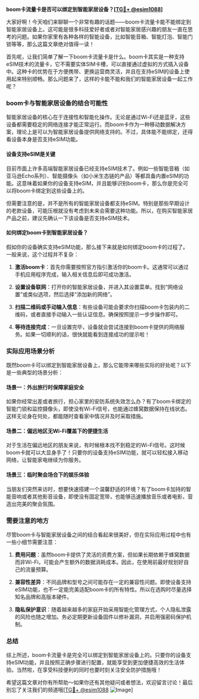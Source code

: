 **boom卡流量卡是否可以绑定到智能家居设备？[[TG💪+ @esim1088](https://t.me/s/esim1088)]**

大家好啊！今天咱们来聊聊一个非常有趣的话题——boom卡流量卡能不能绑定到智能家居设备上。这可能是很多科技爱好者或者对智能家居感兴趣的朋友一直在思考的问题。如果你家里有各种各样的智能设备，比如智能音箱、智能灯泡、智能门锁等等，那么这篇文章绝对值得一读！

首先呢，让我们简单了解一下boom卡流量卡是什么。boom卡其实是一种支持eSIM技术的流量卡，它不需要实体SIM卡槽，可以直接通过虚拟的方式插入设备中。这种卡的优势在于方便携带、更换运营商灵活，并且在支持eSIM的设备上使用起来特别顺畅。那么问题来了，这样的卡能不能和我们的智能家居设备一起工作呢？

### boom卡与智能家居设备的结合可能性

智能家居设备的核心在于连接性和智能化操作。无论是通过Wi-Fi还是蓝牙，这些设备都需要稳定的网络连接才能正常运行。而boom卡作为一种移动数据解决方案，理论上是可以为智能家居设备提供网络支持的。不过，具体能不能绑定，还得看设备本身是否支持eSIM功能。

#### 设备支持eSIM是关键

目前市面上许多高端智能家居设备已经支持eSIM技术了。例如一些智能音箱（如亚马逊Echo系列）、智能摄像头（如小米生态链的产品）等都具备内置eSIM的功能。这意味着如果你的设备支持eSIM，并且能够识别boom卡，那么你是完全可以将boom卡绑定到这些设备上的。

但需要注意的是，并不是所有的智能家居设备都支持eSIM。特别是那些早期设计的老款设备，可能压根就没有考虑到未来会需要这种功能。所以，在购买智能家居产品之前，建议先确认一下该设备是否支持eSIM技术。

#### 如何绑定boom卡到智能家居设备？

假如你的设备确实支持eSIM功能，那么接下来就是如何绑定boom卡的过程了。一般来说，这个过程并不复杂：

1. **激活boom卡**：首先你需要按照官方指引激活你的boom卡。这通常可以通过手机应用程序完成，输入相关信息后即可成功激活。
   
2. **设置设备联网**：打开你的智能家居设备，并进入其设置菜单。找到“网络设置”或类似选项，然后选择“添加新的网络”。

3. **扫描二维码或手动输入信息**：有些设备可能会要求你扫描boom卡包装内的二维码，或者直接手动输入一些认证信息。确保按照提示一步步操作即可。

4. **等待连接完成**：一旦设置完毕，设备就会尝试连接到boom卡提供的网络服务。如果一切顺利的话，很快就能看到连接成功的提示啦！

### 实际应用场景分析

既然boom卡可以绑定到智能家居设备上，那么它能带来哪些实际的好处呢？以下是一些典型的场景分析：

#### 场景一：外出旅行时保障家庭安全

如果你经常出差或者旅行，担心家里的安防系统失效怎么办？有了boom卡绑定的智能门锁和监控摄像头，即使没有Wi-Fi信号，也能通过蜂窝数据保持在线状态。这样无论身在何处，都能随时查看家中情况并及时采取措施。

#### 场景二：偏远地区无Wi-Fi覆盖下的便捷生活

对于生活在偏远地区的朋友来说，有时候根本找不到稳定的Wi-Fi信号。这时候boom卡就可以大显身手了！只要你的设备支持eSIM功能，就可以轻松接入移动网络，让智能家电继续为你服务。

#### 场景三：临时聚会场合下的娱乐体验

当朋友们突然来访时，想要快速搭建一个温馨舒适的环境？有了boom卡加持的智能音响或者其他影音设备，即使没有固定宽带，也能够迅速播放音乐或者电影，营造出完美的聚会氛围。

### 需要注意的地方

尽管boom卡与智能家居设备之间的结合看起来很美好，但在实际应用过程中也有一些小细节需要注意：

1. **费用问题**：虽然boom卡提供了灵活的资费方案，但如果长期依赖于蜂窝数据而非Wi-Fi，可能会产生额外的数据消耗成本。因此，在使用前最好规划好自己的流量预算。

2. **兼容性差异**：不同品牌和型号之间可能存在一定的兼容性问题。即使设备支持eSIM功能，也不一定能完美适配boom卡的所有特性。所以在选购时尽量选择知名品牌和高版本硬件。

3. **隐私保护意识**：随着越来越多的家庭开始采用智能化管理方式，个人隐私泄露的风险也随之增加。务必定期更新设备固件以修补漏洞，并启用强密码保护机制。

### 总结

综上所述，boom卡流量卡是完全可以绑定到智能家居设备上的。只要你的设备支持eSIM功能，并且按照正确步骤进行配置，就能享受到更加便捷高效的生活体验。当然啦，在享受科技便利的同时也要时刻关注安全防护措施哦！

希望这篇文章对你有所帮助～如果你还有其他疑问或者想法，欢迎留言讨论！最后别忘了关注我们的频道哦[[TG💪+ @esim1088](https://t.me/s/esim1088) ![Image](https://i.postimg.cc/4NQfJmqS/Snipaste-2025-05-13-00-14-12.png)]